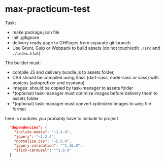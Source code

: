 # max-practicum-test

Task:

- make package.json file
- init .gitignore
- delivery ready page to GHPages from separate git-branch
- Use Grunt, Gulp or Webpack to build assets (do not touch/edit `./src` and `./index.html`)

The builder must:
- compile JS and delivery bundle.js to assets folder,
- CSS should be compiled using Sass (dart-sass, node-sass or sass) with postcss (autoprefixer and cssnano),
- Images: should be copied by task-manager to assets folder
- *(optional) task-manager must optimize images before delivery them to assets folder
- *(optional) task-manager must convert optimized images to `webp` file format

here is modules you probably have to include to project

```json
  "dependencies": {
    "include-media": "~1.4.9",
    "jquery": "~2.2.4",
    "normalize.css": "~5.0.0",
    "jquery-validation": "^1.16.0",
    "slick-carousel": "^1.6.0"
  }
```
